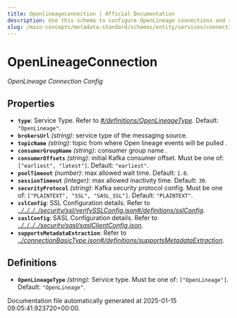 ```yaml
---
title: Openlineageconnection | Official Documentation
description: Use this schema to configure OpenLineage connections and retrieve job metadata for pipeline observability.
slug: /main-concepts/metadata-standard/schemas/entity/services/connections/pipeline/openlineageconnection
---
```


# OpenLineageConnection

*OpenLineage Connection Config*

## Properties

- **`type`**: Service Type. Refer to *[#/definitions/OpenLineageType](#definitions/OpenLineageType)*. Default: `"OpenLineage"`.
- **`brokersUrl`** *(string)*: service type of the messaging source.
- **`topicName`** *(string)*: topic from where Open lineage events will be pulled .
- **`consumerGroupName`** *(string)*: consumer group name .
- **`consumerOffsets`** *(string)*: initial Kafka consumer offset. Must be one of: `["earliest", "latest"]`. Default: `"earliest"`.
- **`poolTimeout`** *(number)*: max allowed wait time. Default: `1.0`.
- **`sessionTimeout`** *(integer)*: max allowed inactivity time. Default: `30`.
- **`securityProtocol`** *(string)*: Kafka security protocol config. Must be one of: `["PLAINTEXT", "SSL", "SASL_SSL"]`. Default: `"PLAINTEXT"`.
- **`sslConfig`**: SSL Configuration details. Refer to *[../../../../security/ssl/verifySSLConfig.json#/definitions/sslConfig](#/../../../security/ssl/verifySSLConfig.json#/definitions/sslConfig)*.
- **`saslConfig`**: SASL Configuration details. Refer to *[../../../../security/sasl/saslClientConfig.json](#/../../../security/sasl/saslClientConfig.json)*.
- **`supportsMetadataExtraction`**: Refer to *[../connectionBasicType.json#/definitions/supportsMetadataExtraction](#/connectionBasicType.json#/definitions/supportsMetadataExtraction)*.
## Definitions

- **`OpenLineageType`** *(string)*: Service type. Must be one of: `["OpenLineage"]`. Default: `"OpenLineage"`.


Documentation file automatically generated at 2025-01-15 09:05:41.923720+00:00.
